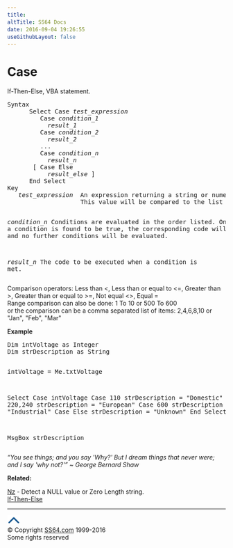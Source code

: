 ```yaml
---
title:
altTitle: SS64 Docs
date: 2016-09-04 19:26:55
useGithubLayout: false
---
```

<!-- #BeginLibraryItem "/Library/head_access.lbi" --><!-- #EndLibraryItem --><h1>Case</h1>
<p>  If-Then-Else, VBA statement. </p>
<pre>Syntax
      Select Case <i>test_expression</i>
         Case <i>condition_1
           result_1</i>
         Case <i>condition_2
           result_2</i>
         ...
         Case <i>condition_n
           result_n</i>
       [ Case Else
           <i>result_else</i> ]
      End Select
Key
   <i>test_expression</i>  An expression returning a string or numeric value. 
                    This value will be compared to the list of conditions.

   <i>condition_n</i>      Conditions are evaluated in the order listed.
                    Once a condition is found to be true, the corresponding code
                    will be executed and no further conditions will be evaluated.

   <i>result_n</i>         The code to be executed when a condition is met.</pre>
<p>Comparison operators: Less than <span class="code">&lt;</span>, Less than or equal to <span class="code">&lt;=</span>, Greater than <span class="code">&gt;</span>, Greater than or equal to <span class="code">&gt;=</span>, Not equal <span class="code">&lt;&gt;</span>,  Equal <span class="code">=<br>
</span>Range comparison can also be done: <span class="code">1 To 10</span> or <span class="code">500 To 600</span><br>
or the comparison can be a comma separated list of items: <span class="code">2,4,6,8,10</span> or <span class="code">"Jan", "Feb", "Mar"</span></p>
<p><b>Example</b></p>
<pre>Dim intVoltage as Integer
Dim strDescription as String

intVoltage = Me.txtVoltage

Select Case intVoltage
   Case 110
      strDescription = "Domestic"
   Case 220,240
      strDescription = "European"
   Case 600
      strDescription = "Industrial"
   Case Else
      strDescription = "Unknown"
End Select

MsgBox strDescription</pre>
<p class="quote"><i>“You see things; and you say 'Why?' But I dream things that never were; and I say 'why not?'” ~ George Bernard Shaw</i></p>
<p><b>Related:</b></p>
<p><a href="nz.html">Nz</a> - Detect a NULL value or Zero Length string.<br>
<a href="if.html">If-Then-Else
</a></p><!-- #BeginLibraryItem "/Library/foot_access.lbi" --><p>
<!-- access -->

<hr>
<div id="bl" class="footer"><a href="case.html#"><img src="../images/top.png" width="30" height="22" alt="Back to the Top"></a></div>
<div id="br" class="footer, tagline">© Copyright <a href="http://ss64.com/">SS64.com</a> 1999-2016<br>
Some rights reserved</div><!-- #EndLibraryItem -->

